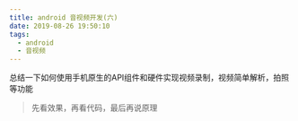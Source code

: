 ```yaml
---
title: android 音视频开发(六)
date: 2019-08-26 19:50:10
tags:
  - android
  - 音视频
---
```


总结一下如何使用手机原生的API组件和硬件实现视频录制，视频简单解析，拍照等功能
<!--more-->

> 先看效果，再看代码，最后再说原理
